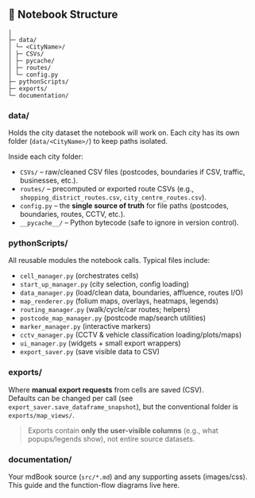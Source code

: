## 📁 Notebook Structure
```notebook.ipynb
│
├─ data/
│ └─ <CityName>/
│ ├─ CSVs/
│ ├─ pycache/
│ ├─ routes/
│ └─ config.py
├─ pythonScripts/
├─ exports/
└─ documentation/
```

### data/
Holds the city dataset the notebook will work on. Each city has its own folder (`data/<CityName>/`) to keep paths isolated.

Inside each city folder:
- `CSVs/` – raw/cleaned CSV files (postcodes, boundaries if CSV, traffic, businesses, etc.).
- `routes/` – precomputed or exported route CSVs (e.g., `shopping_district_routes.csv`, `city_centre_routes.csv`).
- `config.py` – the **single source of truth** for file paths (postcodes, boundaries, routes, CCTV, etc.).
- `__pycache__/` – Python bytecode (safe to ignore in version control).

### pythonScripts/
All reusable modules the notebook calls. Typical files include:
- `cell_manager.py` (orchestrates cells)
- `start_up_manager.py` (city selection, config loading)
- `data_manager.py` (load/clean data, boundaries, affluence, routes I/O)
- `map_renderer.py` (folium maps, overlays, heatmaps, legends)
- `routing_manager.py` (walk/cycle/car routes; helpers)
- `postcode_map_manager.py` (postcode map/search utilities)
- `marker_manager.py` (interactive markers)
- `cctv_manager.py` (CCTV & vehicle classification loading/plots/maps)
- `ui_manager.py` (widgets + small export wrappers)
- `export_saver.py` (save visible data to CSV)

### exports/
Where **manual export requests** from cells are saved (CSV).  
Defaults can be changed per call (see `export_saver.save_dataframe_snapshot`), but the conventional folder is `exports/map_views/`.

> Exports contain **only the user-visible columns** (e.g., what popups/legends show), not entire source datasets.

### documentation/
Your mdBook source (`src/*.md`) and any supporting assets (images/css).  
This guide and the function-flow diagrams live here.
